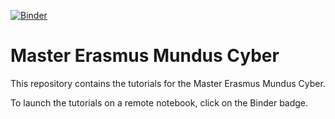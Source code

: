 [![Binder](https://mybinder.org/badge_logo.svg)](https://mybinder.org/v2/gh/deepcharles/master-erasmus-mundus-cyber/HEAD)

# Master Erasmus Mundus Cyber

This repository contains the tutorials for the Master Erasmus Mundus Cyber.

To launch the tutorials on a remote notebook, click on the Binder badge.



